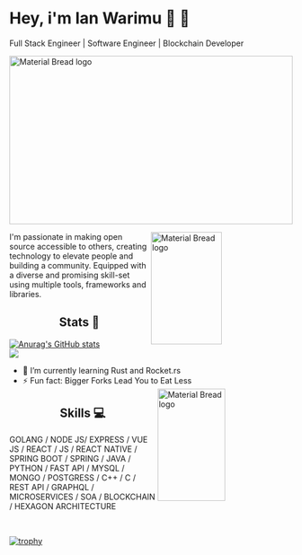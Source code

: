 # Hey, i'm Ian Warimu 👋 👨

Full Stack Engineer | Software Engineer  | Blockchain Developer

 
  <img width="100%" height="300px" src="https://github.com/wairimu-ian/wairimu-ian/blob/main/undraw_programming_re_kg9v.svg" alt="Material Bread logo">
 
<!-- ![Software Developer | Full Stack Engineer | Web Developer](https://github.com/wairimu-ian/wairimu-ian/blob/main/github-image.jpg) -->
<div>
   <img align="right" width="50%" height="200px" src="https://github.com/wairimu-ian/wairimu-ian/blob/main/undraw_mobile_development_re_wwsn.svg" alt="Material Bread logo">
 <p align="left">
I'm passionate in making open source accessible to others, creating technology to elevate people and building a community. Equipped with a diverse and promising skill-set using multiple tools, frameworks and libraries.
 </p>
</div>
<div>
<h2 align="center">Stats 📅</h2>

  [![Anurag's GitHub stats](https://github-readme-stats.vercel.app/api?username=ian-wairimu&theme=chartreuse-dark&show_icons=true)](https://github.com/anuraghazra/github-readme-stats)
 <br>
 ![](https://github-readme-streak-stats.herokuapp.com/?user=ian-wairimu&theme=chartreuse-dark&hide_border=false)
  
  </div>
  
  <div>
  <ul align="letf">
    <li>🌱 I’m currently learning Rust and Rocket.rs</li>
    <li>⚡ Fun fact: Bigger Forks Lead You to Eat Less</li>
    <img align="right" width="50%" height="200px" src="https://github.com/wairimu-ian/wairimu-ian/blob/main/undraw_code_thinking_re_gka2.svg" alt="Material Bread logo">
  </ul>
  
 </div>
  
   <h2 align="center">Skills 💻</h2>
   <p align="left">GOLANG / NODE JS/ EXPRESS / VUE JS / REACT  / JS / REACT NATIVE / SPRING BOOT / SPRING / JAVA / PYTHON / FAST API / MYSQL / MONGO / POSTGRESS / C++ / C / REST API / GRAPHQL / MICROSERVICES  / SOA / BLOCKCHAIN / HEXAGON ARCHITECTURE</p>
   <br>
   
  [![trophy](https://github-profile-trophy.vercel.app/?username=ian-wairimu&margin-w=8)](https://github.com/ryo-ma/github-profile-trophy)
   

